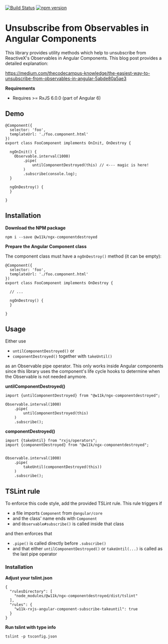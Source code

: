 
[![Build Status](https://travis-ci.org/w11k/ngx-componentdestroyed.svg?branch=master)](https://travis-ci.org/w11k/ngx-componentdestroyed)
[![npm version](https://badge.fury.io/js/ngx-componentdestroyed.svg)](https://badge.fury.io/js/ngx-componentdestroyed)


# Unsubscribe from Observables in Angular Components

This library provides utility methods which help to unsubscribe from ReactiveX's Observables in Angular Components. This blog post provides a detailed explanation:

https://medium.com/thecodecampus-knowledge/the-easiest-way-to-unsubscribe-from-observables-in-angular-5abde80a5ae3

**Requirements**

- Requires >= RxJS 6.0.0 (part of Angular 6)

## Demo

```
@Component({
  selector: 'foo',
  templateUrl: './foo.component.html'
})
export class FooComponent implements OnInit, OnDestroy {

  ngOnInit() {
    Observable.interval(1000)
        .pipe(
            untilComponentDestroyed(this) // <--- magic is here!
        )
        .subscribe(console.log);
  }

  ngOnDestroy() {
  }
  
}
```

## Installation

**Download the NPM package**

```
npm i --save @w11k/ngx-componentdestroyed
```

**Prepare the Angular Component class**

The component class must have a `ngOnDestroy()` method (it can be empty):

```
@Component({
  selector: 'foo',
  templateUrl: './foo.component.html'
})
export class FooComponent implements OnDestroy {

  // ...

  ngOnDestroy() {
  }
  
}
```

## Usage

Either use 

- `untilComponentDestroyed()` or 
- `componentDestroyed()` together with `takeUntil()` 

as an Observable pipe operator. This only works inside Angular components since this library uses the component's life cycle hooks to determine when the Observable is not needed anymore.


**untilComponentDestroyed()**

```
import {untilComponentDestroyed} from "@w11k/ngx-componentdestroyed";

Observable.interval(1000)
    .pipe(
        untilComponentDestroyed(this)
    )
    .subscribe();
```

**componentDestroyed()**

```
import {takeUntil} from "rxjs/operators";
import {componentDestroyed} from "@w11k/ngx-componentdestroyed";


Observable.interval(1000)
    .pipe(
        takeUntil(componentDestroyed(this))
    )
    .subscribe();
```

## TSLint rule

To enforce this code style, add the provided TSLint rule. This rule triggers if

- a file imports `Component` from `@angular/core`
- and the class' name ends with `Component`
- and `Observable#subscribe()` is called inside that class

and then enforces that 

- `.pipe()` is called directly before `.subscribe()`
- and that either `untilComponentDestroyed()` or `takeUntil(...)` is called as the last pipe operator

### Installation 

**Adjust your tslint.json**

```
{
  "rulesDirectory": [
    "node_modules/@w11k/ngx-componentdestroyed/dist/tslint"
  ],
  "rules": {
    "w11k-rxjs-angular-component-subscribe-takeuntil": true
  }
}
```

**Run tslint with type info**

```
tslint -p tsconfig.json
```
